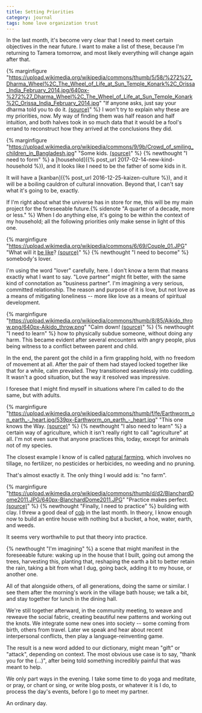 ```yaml
---
title: Setting Priorities
category: journal
tags: home love organization trust
---
```


In the last month, it's become very clear that I need to meet certain objectives in the near future. I want to make a list of these, because I'm returning to Tamera tomorrow, and most likely everything will change again after that.

{% marginfigure "https://upload.wikimedia.org/wikipedia/commons/thumb/5/58/%272%27_Dharma_Wheel%2C_The_Wheel_of_Life_at_Sun_Temple_Konark%2C_Orissa_India_February_2014.jpg/640px-%272%27_Dharma_Wheel%2C_The_Wheel_of_Life_at_Sun_Temple_Konark%2C_Orissa_India_February_2014.jpg" "If anyone asks, just say your dharma told you to do it. [(source)](https://commons.wikimedia.org/wiki/File:%272%27_Dharma_Wheel,_The_Wheel_of_Life_at_Sun_Temple_Konark,_Orissa_India_February_2014.jpg)" %}
I won't try to explain why these are my priorities, now. My way of finding them was half reason and half intuition, and both halves took in so much data that it would be a fool's errand to reconstruct how they arrived at the conclusions they did.

{% marginfigure "https://upload.wikimedia.org/wikipedia/commons/9/9b/Crowd_of_smiling_children_in_Bangladesh.jpg" "Some kids. [(source)](https://commons.wikimedia.org/wiki/File:Crowd_of_smiling_children_in_Bangladesh.jpg)" %}
{% newthought "I need to form" %} a [household]({% post_url 2017-02-14-new-kind-household %}), and it looks like I need to be the father of some kids in it.

It will have a [kanban]({% post_url 2016-12-25-kaizen-culture %}), and it will be a boiling cauldron of cultural innovation. Beyond that, I can't say what it's going to be, exactly.

If I'm right about what the universe has in store for me, this will be my main project for the foreseeable future.{% sidenote "A quarter of a decade, more or less." %} When I do anything else, it's going to be within the context of my household; all the following priorities only make sense in light of this one.

{% marginfigure "https://upload.wikimedia.org/wikipedia/commons/6/69/Couple_01.JPG" "What will it [be like](/tlilt)? [(source)](https://commons.wikimedia.org/wiki/File:Couple_01.JPG)" %}
{% newthought "I need to become" %} somebody's lover.

I'm using the word "lover" carefully, here. I don't know a term that means exactly what I want to say. "Love partner" might fit better, with the same kind of connotation as "business partner". I'm imagining a very serious, committed relationship. The reason and purpose of it is love, but not love as a means of mitigating loneliness -- more like love as a means of spiritual development.

{% marginfigure "https://upload.wikimedia.org/wikipedia/commons/thumb/8/85/Aikido_throw.png/640px-Aikido_throw.png" "Calm down! [(source)](https://upload.wikimedia.org/wikipedia/commons/thumb/8/85/Aikido_throw.png/640px-Aikido_throw.png)" %}
{% newthought "I need to learn" %} how to physically subdue someone, without doing any harm. This became evident after several encounters with angry people, plus being witness to a conflict between parent and child.

In the end, the parent got the child in a firm grappling hold, with no freedom of movement at all. After the pair of them had stayed locked together like that for a while, calm prevailed. They transitioned seamlessly into cuddling. It wasn't a good situation, but the way it resolved was impressive.

I foresee that I might find myself in situations where I'm called to do the same, but with adults.

{% marginfigure "https://upload.wikimedia.org/wikipedia/commons/thumb/f/fe/Earthworm_on_earth_-_heart.jpg/539px-Earthworm_on_earth_-_heart.jpg" "This one knows the Way. [(source)](https://commons.wikimedia.org/wiki/File:Earthworm_on_earth_-_heart.jpg)" %}
{% newthought "I also need to learn" %} a certain way of agriculture, which it isn't really right to call "agriculture" at all. I'm not even sure that anyone practices this, today, except for animals not of my species.

The closest example I know of is called [natural farming](https://en.wikipedia.org/wiki/Natural_farming), which involves no tillage, no fertilizer, no pesticides or herbicides, no weeding and no pruning.

That's almost exactly it. The only thing I would add is: "no farm".

{% marginfigure "https://upload.wikimedia.org/wikipedia/commons/thumb/d/d2/BlanchardDome2011.JPG/640px-BlanchardDome2011.JPG" "Practice makes perfect. [(source)](https://commons.wikimedia.org/wiki/File:BlanchardDome2011.JPG)" %}
{% newthought "Finally, I need to practice" %} building with clay. I threw a good deal of [cob](https://en.wikipedia.org/wiki/Cob_(material)) in the last month. In theory, I know enough now to build an entire house with nothing but a bucket, a hoe, water, earth, and weeds.

It seems very worthwhile to put that theory into practice.

{% newthought "I'm imagining" %} a scene that might manifest in the foreseeable future: waking up in the house that I built, going out among the trees, harvesting this, planting that, reshaping the earth a bit to better retain the rain, taking a bit from what I dug, going back, adding it to my house, or another one.

All of that alongside others, of all generations, doing the same or similar. I see them after the morning's work in the village bath house; we talk a bit, and stay together for lunch in the dining hall.

We're still together afterward, in the community meeting, to weave and reweave the social fabric, creating beautiful new patterns and working out the knots. We integrate some new ones into society -- some coming from birth, others from travel. Later we speak and hear about recent interpersonal conflicts, then play a language-reinventing game.

The result is a new word added to our dictionary, might mean "gift" or "attack", depending on context. The most obvious use case is to say, "thank you for the (...)", after being told something incredibly painful that was meant to help.

We only part ways in the evening. I take some time to do yoga and meditate, or pray, or chant or sing, or write blog posts, or whatever it is I do, to process the day's events, before I go to meet my partner.

An ordinary day.
